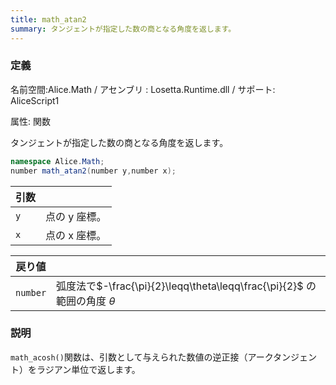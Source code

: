 ```yaml
---
title: math_atan2
summary: タンジェントが指定した数の商となる角度を返します。
---
```


### 定義
名前空間:Alice.Math / アセンブリ : Losetta.Runtime.dll / サポート: AliceScript1

属性: 関数

タンジェントが指定した数の商となる角度を返します。

```cs title="AliceScript"
namespace Alice.Math;
number math_atan2(number y,number x);
```

|引数| |
|-|-|
|`y`|点の y 座標。|
|`x`|点の x 座標。|

|戻り値| |
|-|-|
|`number`|弧度法で$-\frac{\pi}{2}\leqq\theta\leqq\frac{\pi}{2}$ の範囲の角度 $\theta$|

### 説明
`math_acosh()`関数は、引数として与えられた数値の逆正接（アークタンジェント）をラジアン単位で返します。